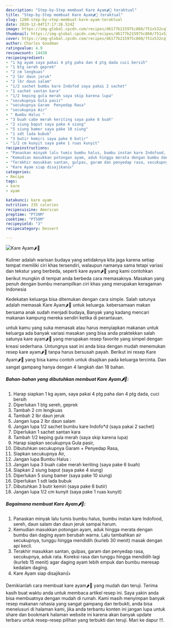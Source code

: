 ```yaml
---
description: "Step-by-Step membuat Kare Ayam🌶🐓 teraktual"
title: "Step-by-Step membuat Kare Ayam🌶🐓 teraktual"
slug: 1200-step-by-step-membuat-kare-ayam-teraktual
date: 2020-12-04T17:17:26.524Z
image: https://img-global.cpcdn.com/recipes/d6177b215975c860/751x532cq70/kare-ayam🌶🐓-foto-resep-utama.jpg
thumbnail: https://img-global.cpcdn.com/recipes/d6177b215975c860/751x532cq70/kare-ayam🌶🐓-foto-resep-utama.jpg
cover: https://img-global.cpcdn.com/recipes/d6177b215975c860/751x532cq70/kare-ayam🌶🐓-foto-resep-utama.jpg
author: Charles Goodman
ratingvalue: 4.9
reviewcount: 14438
recipeingredient:
- "1 kg ayam saya pakai 4 ptg paha dan 4 ptg dada cuci bersih"
- "1 btg sereh geprek"
- "2 cm lengkuas"
- "2 lbr daun jeruk"
- "2 lbr daun salam"
- "1/2 sachet bumbu kare Indofod saya pakai 2 sachet"
- "1 sachet santan kara"
- "1/2 keping gula merah saya skip karena lupa"
- "secukupnya Gula pasir"
- "secukupnya Garam  Penyedap Rasa"
- "secukupnya Air"
- " Bumbu Halus "
- "3 buah cabe merah keriting saya pake 6 buah"
- "2 siung baput saya pake 4 siung"
- "5 siung bamer saya pake 10 siung"
- "1 sdt lada bubuk"
- "3 butir kemiri saya pake 6 butir"
- "1/2 cm kunyit saya pake 1 ruas kunyit"
recipeinstructions:
- "Panaskan minyak lalu tumis bumbu halus, bumbu instan kare Indofood, sereh, daun salam dan daun jeruk sampai harum."
- "Kemudian masukkan potongan ayam, aduk hingga merata dengan bumbu dan daging ayam berubah warna. Lalu tambahkan air secukupnya, tunggu hingga mendidih (kurleb 30 menit) masak dengan api kecil."
- "Terakhir masukkan santan, gulpas, garam dan penyedap rasa, secukupnya, aduk rata. Koreksi rasa dan tunggu hingga mendidih lagi (kurleb 15 menit) agar daging ayam lebih empuk dan bumbu meresap kedalam daging."
- "Kare Ayam siap disajikan👍"
categories:
- Recipe
tags:
- kare
- ayam

katakunci: kare ayam 
nutrition: 235 calories
recipecuisine: American
preptime: "PT39M"
cooktime: "PT58M"
recipeyield: "3"
recipecategory: Dessert

---
```



![Kare Ayam🌶🐓](https://img-global.cpcdn.com/recipes/d6177b215975c860/751x532cq70/kare-ayam🌶🐓-foto-resep-utama.jpg)

Kuliner adalah warisan budaya yang setidaknya kita jaga karena setiap tempat memiliki ciri khas tersendiri, walaupun namanya sama tetapi variasi dan tekstur yang berbeda, seperti kare ayam🌶🐓 yang kami contohkan berikut mungkin di tempat anda berbeda cara memasaknya. Masakan yang penuh dengan bumbu menampilkan ciri khas yang merupakan keragaman Indonesia



Kedekatan keluarga bisa ditemukan dengan cara simple. Salah satunya adalah memasak Kare Ayam🌶🐓 untuk keluarga. kebersamaan makan bersama anak sudah menjadi budaya, Banyak yang kadang mencari makanan kampung mereka sendiri ketika di perantauan.

untuk kamu yang suka memasak atau harus menyiapkan makanan untuk keluarga ada banyak variasi masakan yang bisa anda praktekkan salah satunya kare ayam🌶🐓 yang merupakan resep favorite yang simpel dengan kreasi sederhana. Untungnya saat ini anda bisa dengan mudah menemukan resep kare ayam🌶🐓 tanpa harus bersusah payah.
Berikut ini resep Kare Ayam🌶🐓 yang bisa kamu contoh untuk disajikan pada keluarga tercinta. Dan sangat gampang hanya dengan 4 langkah dan 18 bahan.


<!--inarticleads1-->

##### Bahan-bahan yang dibutuhkan membuat Kare Ayam🌶🐓:

1. Harap siapkan 1 kg ayam, saya pakai 4 ptg paha dan 4 ptg dada, cuci bersih
1. Diperlukan 1 btg sereh, geprek
1. Tambah 2 cm lengkuas
1. Tambah 2 lbr daun jeruk
1. Jangan lupa 2 lbr daun salam
1. Jangan lupa 1/2 sachet bumbu kare Indofo*d (saya pakai 2 sachet)
1. Diperlukan 1 sachet santan kara
1. Tambah 1/2 keping gula merah (saya skip karena lupa)
1. Harap siapkan secukupnya Gula pasir,
1. Dibutuhkan secukupnya Garam + Penyedap Rasa,
1. Siapkan secukupnya Air,
1. Jangan lupa  Bumbu Halus :
1. Jangan lupa 3 buah cabe merah keriting (saya pake 6 buah)
1. Siapkan 2 siung baput (saya pake 4 siung)
1. Diperlukan 5 siung bamer (saya pake 10 siung)
1. Diperlukan 1 sdt lada bubuk
1. Dibutuhkan 3 butir kemiri (saya pake 6 butir)
1. Jangan lupa 1/2 cm kunyit (saya pake 1 ruas kunyit)




<!--inarticleads2-->

##### Bagaimana membuat  Kare Ayam🌶🐓:

1. Panaskan minyak lalu tumis bumbu halus, bumbu instan kare Indofood, sereh, daun salam dan daun jeruk sampai harum.
1. Kemudian masukkan potongan ayam, aduk hingga merata dengan bumbu dan daging ayam berubah warna. Lalu tambahkan air secukupnya, tunggu hingga mendidih (kurleb 30 menit) masak dengan api kecil.
1. Terakhir masukkan santan, gulpas, garam dan penyedap rasa, secukupnya, aduk rata. Koreksi rasa dan tunggu hingga mendidih lagi (kurleb 15 menit) agar daging ayam lebih empuk dan bumbu meresap kedalam daging.
1. Kare Ayam siap disajikan👍




Demikianlah cara membuat kare ayam🌶🐓 yang mudah dan teruji. Terima kasih buat waktu anda untuk membaca artikel resep ini. Saya yakin anda bisa membuatnya dengan mudah di rumah. Kami masih menyimpan banyak resep makanan rahasia yang sangat gampang dan terbukti, anda bisa menelusuri di halaman kami, jika anda terbantu konten ini jangan lupa untuk share dan bookmark halaman website ini karena akan banyak update terbaru untuk resep-resep pilihan yang terbukti dan teruji. Mari ke dapur !!!. 
